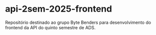 # api-2sem-2025-frontend
Repositório destinado ao grupo Byte Benders para desenvolvimento do frontend da API do quinto semestre de ADS.
